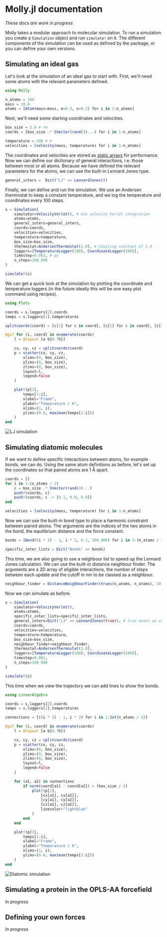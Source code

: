 # Molly.jl documentation

*These docs are work in progress*

Molly takes a modular approach to molecular simulation.
To run a simulation you create a `Simulation` object and run `simulate!` on it.
The different components of the simulation can be used as defined by the package, or you can define your own versions.

## Simulating an ideal gas

Let's look at the simulation of an ideal gas to start with.
First, we'll need some atoms with the relevant parameters defined.
```julia
using Molly

n_atoms = 100
mass = 10.0
atoms = [Atom(mass=mass, σ=0.3, ϵ=0.2) for i in 1:n_atoms]
```
Next, we'll need some starting coordinates and velocities.
```julia
box_size = 2.0 # nm
coords = [box_size .* SVector(rand(3)...) for i in 1:n_atoms]

temperature = 298 # K
velocities = [velocity(mass, temperature) for i in 1:n_atoms]
```
The coordinates and velocities are stored as [static arrays](https://github.com/JuliaArrays/StaticArrays.jl) for performance.
Now we can define our dictionary of general interactions, i.e. those between most or all atoms.
Because we have defined the relevant parameters for the atoms, we can use the built-in Lennard Jones type.
```julia
general_inters =  Dict("LJ" => LennardJones())
```
Finally, we can define and run the simulation.
We use an Andersen thermostat to keep a constant temperature, and we log the temperature and coordinates every 100 steps.
```julia
s = Simulation(
    simulator=VelocityVerlet(), # Use velocity Verlet integration
    atoms=atoms,
    general_inters=general_inters,
    coords=coords,
    velocities=velocities,
    temperature=temperature,
    box_size=box_size,
    thermostat=AndersenThermostat(1.0), # Coupling constant of 1.0
    loggers=[TemperatureLogger(100), CoordinateLogger(100)],
    timestep=0.002, # ps
    n_steps=100_000
)

simulate!(s)
```
We can get a quick look at the simulation by plotting the coordinate and temperature loggers (in the future ideally this will be one easy plot command using recipes).
```julia
using Plots

coords = s.loggers[2].coords
temps = s.loggers[1].temperatures

splitcoords(coord) = [c[1] for c in coord], [c[2] for c in coord], [c[3] for c in coord]

@gif for (i, coord) in enumerate(coords)
    l = @layout [a b{0.7h}]

    cx, cy, cz = splitcoords(coord)
    p = scatter(cx, cy, cz,
        xlims=(0, box_size),
        ylims=(0, box_size),
        zlims=(0, box_size),
        layout=l,
        legend=false
    )

    plot!(p[2],
        temps[1:i],
        xlabel="Frame",
        ylabel="Temperature / K",
        xlims=(1, i),
        ylims=(0.0, maximum(temps[1:i]))
    )
end
```
![LJ simulation](images/sim_lj.gif)

## Simulating diatomic molecules

If we want to define specific interactions between atoms, for example bonds, we can do.
Using the same atom definitions as before, let's set up the coordinates so that paired atoms are 1 Å apart.
```julia
coords = []
for i in 1:(n_atoms / 2)
    c = box_size .* SVector(rand(3)...)
    push!(coords, c)
    push!(coords, c .+ [0.1, 0.0, 0.0])
end

velocities = [velocity(mass, temperature) for i in 1:n_atoms]
```
Now we can use the built-in bond type to place a harmonic constraint between paired atoms.
The arguments are the indices of the two atoms in the bond, the equilibrium distance and the force constant.
```julia
bonds = [Bond((i * 2) - 1, i * 2, 0.1, 300_000) for i in 1:(n_atoms / 2)]

specific_inter_lists = Dict("Bonds" => bonds)
```
This time, we are also going to use a neighbour list to speed up the Lennard Jones calculation.
We can use the built-in distance neighbour finder.
The arguments are a 2D array of eligible interactions, the number of steps between each update and the cutoff in nm to be classed as a neighbour.
```julia
neighbour_finder = DistanceNeighbourFinder(trues(n_atoms, n_atoms), 10, 1.2)
```
Now we can simulate as before.
```julia
s = Simulation(
    simulator=VelocityVerlet(),
    atoms=atoms,
    specific_inter_lists=specific_inter_lists,
    general_inters=Dict("LJ" => LennardJones(true)), # true means we are using the neighbour list for this interaction
    coords=coords,
    velocities=velocities,
    temperature=temperature,
    box_size=box_size,
    neighbour_finder=neighbour_finder,
    thermostat=AndersenThermostat(1.0),
    loggers=[TemperatureLogger(100), CoordinateLogger(100)],
    timestep=0.002,
    n_steps=100_000
)

simulate!(s)
```
This time when we view the trajectory we can add lines to show the bonds.
```julia
using LinearAlgebra

coords = s.loggers[2].coords
temps = s.loggers[1].temperatures

connections = [((i * 2) - 1, i * 2) for i in 1:Int(n_atoms / 2)]

@gif for (i, coord) in enumerate(coords)
    l = @layout [a b{0.7h}]

    cx, cy, cz = splitcoords(coord)
    p = scatter(cx, cy, cz,
        xlims=(0, box_size),
        ylims=(0, box_size),
        zlims=(0, box_size),
        layout=l,
        legend=false
    )

    for (a1, a2) in connections
        if norm(coord[a1] - coord[a2]) < (box_size / 2)
            plot!(p[1],
                [cx[a1], cx[a2]],
                [cy[a1], cy[a2]],
                [cz[a1], cz[a2]],
                linecolor="lightblue"
            )
        end
    end

    plot!(p[2],
        temps[1:i],
        xlabel="Frame",
        ylabel="Temperature / K",
        xlims=(1, i),
        ylims=(0.0, maximum(temps[1:i]))
    )
end
```
![Diatomic simulation](images/sim_diatomic.gif)

## Simulating a protein in the OPLS-AA forcefield

*In progress*

## Defining your own forces

*In progress*
